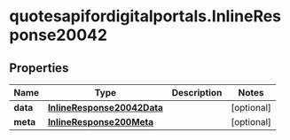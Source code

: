 # quotesapifordigitalportals.InlineResponse20042

## Properties

Name | Type | Description | Notes
------------ | ------------- | ------------- | -------------
**data** | [**InlineResponse20042Data**](InlineResponse20042Data.md) |  | [optional] 
**meta** | [**InlineResponse200Meta**](InlineResponse200Meta.md) |  | [optional] 


